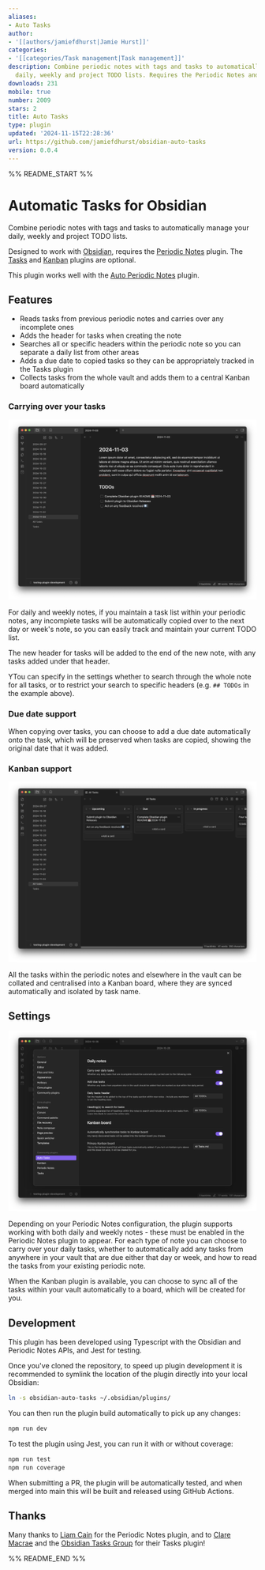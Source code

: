 ```yaml
---
aliases:
- Auto Tasks
author:
- '[[authors/jamiefdhurst|Jamie Hurst]]'
categories:
- '[[categories/Task management|Task management]]'
description: Combine periodic notes with tags and tasks to automatically manage your
  daily, weekly and project TODO lists. Requires the Periodic Notes and Tasks plugins.
downloads: 231
mobile: true
number: 2009
stars: 2
title: Auto Tasks
type: plugin
updated: '2024-11-15T22:28:36'
url: https://github.com/jamiefdhurst/obsidian-auto-tasks
version: 0.0.4
---
```


%% README_START %%

# Automatic Tasks for Obsidian

Combine periodic notes with tags and tasks to automatically manage your daily, weekly and project TODO lists.

Designed to work with [Obsidian](https://obsidian.md), requires the [Periodic Notes](https://github.com/liamcain/obsidian-periodic-notes) plugin. The [Tasks](https://github.com/obsidian-tasks-group/obsidian-tasks) and [Kanban](https://github.com/mgmeyers/obsidian-kanban) plugins are optional.

This plugin works well with the [Auto Periodic Notes](https://github.com/jamiefdhurst/obsidian-auto-periodic-notes) plugin.

## Features

- Reads tasks from previous periodic notes and carries over any incomplete ones
- Adds the header for tasks when creating the note
- Searches all or specific headers within the periodic note so you can separate a daily list from other areas
- Adds a due date to copied tasks so they can be appropriately tracked in the Tasks plugin
- Collects tasks from the whole vault and adds them to a central Kanban board automatically

### Carrying over your tasks

![Example of tasks in a daily note within Obsidian](https://raw.githubusercontent.com/jamiefdhurst/obsidian-auto-tasks/HEAD//docs/tasks.png)

For daily and weekly notes, if you maintain a task list within your periodic notes, any incomplete tasks will be automatically copied over to the next day or week's note, so you can easily track and maintain your current TODO list.

The new header for tasks will be added to the end of the new note, with any tasks added under that header.

YTou can specify in the settings whether to search through the whole note for all tasks, or to restrict your search to specific headers (e.g. `## TODOs` in the example above).

### Due date support

When copying over tasks, you can choose to add a due date automatically onto the task, which will be preserved when tasks are copied, showing the original date that it was added.

### Kanban support

![Example of tasks shown in a Kanban board within Obsidian](https://raw.githubusercontent.com/jamiefdhurst/obsidian-auto-tasks/HEAD//docs/kanban.png)

All the tasks within the periodic notes and elsewhere in the vault can be collated and centralised into a Kanban board, where they are synced automatically and isolated by task name.

## Settings

![Example of Settings screen within Obsidian](https://raw.githubusercontent.com/jamiefdhurst/obsidian-auto-tasks/HEAD//docs/settings.png)

Depending on your Periodic Notes configuration, the plugin supports working with both daily and weekly notes - these must be enabled in the Periodic Notes plugin to appear. For each type of note you can choose to carry over your daily tasks, whether to automatically add any tasks from anywhere in your vault that are due either that day or week, and how to read the tasks from your existing periodic note.

When the Kanban plugin is available, you can choose to sync all of the tasks within your vault automatically to a board, which will be created for you.

## Development

This plugin has been developed using Typescript with the Obsidian and Periodic Notes APIs, and Jest for testing.

Once you've cloned the repository, to speed up plugin development it is recommended to symlink the location of the plugin directly into your local Obsidian:

```bash
ln -s obsidian-auto-tasks ~/.obsidian/plugins/
```

You can then run the plugin build automatically to pick up any changes:

```bash
npm run dev
```

To test the plugin using Jest, you can run it with or without coverage:

```bash
npm run test
npm run coverage
```

When submitting a PR, the plugin will be automatically tested, and when merged into main this will be built and released using GitHub Actions.

## Thanks

Many thanks to [Liam Cain](https://liamca.in/hello) for the Periodic Notes plugin, and to [Clare Macrae](https://github.com/claremacrae) and the [Obsidian Tasks Group](https://github.com/obsidian-tasks-group) for their Tasks plugin!


%% README_END %%
